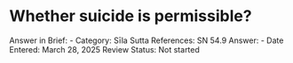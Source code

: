 # Whether suicide is permissible?

Answer in Brief: -
 Category: Sīla
Sutta References: SN 54.9
Answer: -
Date Entered: March 28, 2025
Review Status: Not started